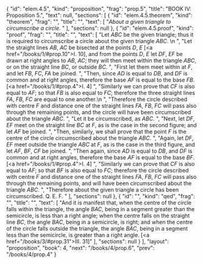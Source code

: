 {
  "id": "elem.4.5",
  "kind": "proposition",
  "frag": "prop.5",
  "title": "BOOK IV: Proposition 5.",
  "text": null,
  "sections": [
    {
      "id": "elem.4.5.theorem",
      "kind": "theorem",
      "frag": "",
      "title": "",
      "text": [
        "<var>About a given triangle to circumscribe a circle</var>. "
      ],
      "sections": null
    },
    {
      "id": "elem.4.5.proof",
      "kind": "proof",
      "frag": "",
      "title": "",
      "text": [
        "Let <var>ABC</var> be the given triangle; thus it is required to circumscribe a circle about the given triangle <var>ABC</var>. \n      ",
        "Let the straight lines <var>AB</var>, <var>AC</var> be bisected at the points <var>D</var>, <var>E</var> [<a href=\"/books/1/#prop.10\">I. 10</a>], and from the points <var>D</var>, <var>E</var> let <var>DF</var>, <var>EF</var> be drawn at right angles to <var>AB</var>, <var>AC</var>; they will then meet within the triangle <var>ABC</var>, or on the straight line <var>BC</var>, or outside <var>BC</var>. ",
        "First let them meet within at <var>F</var>, and let <var>FB</var>, <var>FC</var>, <var>FA</var> be joined. ",
        "Then, since <var>AD</var> is equal to <var>DB</var>, and <var>DF</var> is common and at right angles, therefore the base <var>AF</var> is equal to the base <var>FB</var>. [<a href=\"/books/1/#prop.4\">I. 4</a>] ",
        "Similarly we can prove that <var>CF</var> is also equal to <var>AF</var>; so that <var>FB</var> is also equal to <var>FC</var>; therefore the three straight lines <var>FA</var>, <var>FB</var>, <var>FC</var> are equal to one another.\n      ",
        "Therefore the circle described with centre <var>F</var> and distance one of the straight lines <var>FA</var>, <var>FB</var>, <var>FC</var> will pass also through the remaining points, and the circle will have been circumscribed about the triangle <var>ABC</var>. ",
        "Let it be circumscribed, as <var>ABC</var>. ",
        "Next, let <var>DF</var>, <var>EF</var> meet on the straight line <var>BC</var> at <var>F</var>, as is the case in the second figure; and let <var>AF</var> be joined. ",
        "Then, similarly, we shall prove that the point <var>F</var> is the centre of the circle circumscribed about the triangle <var>ABC</var>. ",
        "Again, let <var>DF</var>, <var>EF</var> meet outside the triangle <var>ABC</var> at <var>F</var>, as is the case in the third figure, and let <var>AF</var>, <var>BF</var>, <var>CF</var> be joined. ",
        "Then again, since <var>AD</var> is equal to <var>DB</var>, and <var>DF</var> is common and at right angles, therefore the base <var>AF</var> is equal to the base <var>BF</var>. [<a href=\"/books/1/#prop.4\">I. 4</a>] ",
        "Similarly we can prove that <var>CF</var> is also equal to <var>AF</var>; so that <var>BF</var> is also equal to <var>FC</var>; therefore the circle described with centre <var>F</var> and distance one of the straight lines <var>FA</var>, <var>FB</var>, <var>FC</var> will pass also through the remaining points, and will have been circumscribed about the triangle <var>ABC</var>. ",
        "Therefore about the given triangle a circle has been circumscribed. Q. E. F. "
      ],
      "sections": null
    },
    {
      "id": "",
      "kind": "qed",
      "frag": "",
      "title": "",
      "text": [
        "And it is manifest that, when the centre of the circle falls within the triangle, the angle <var>BAC</var>, being in a segment greater than the semicircle, is less than a right angle; when the centre falls on the straight line <var>BC</var>, the angle <var>BAC</var>, being in a semicircle, is right; and when the centre of the circle falls outside the triangle, the angle <var>BAC</var>, being in a segment less than the semicircle, is greater than a right angle. [<a href=\"/books/3/#prop.31\">III. 31</a>]"
      ],
      "sections": null
    }
  ],
  "layout": "proposition",
  "book": 4,
  "next": "/books/4/prop.6",
  "prev": "/books/4/prop.4"
}
